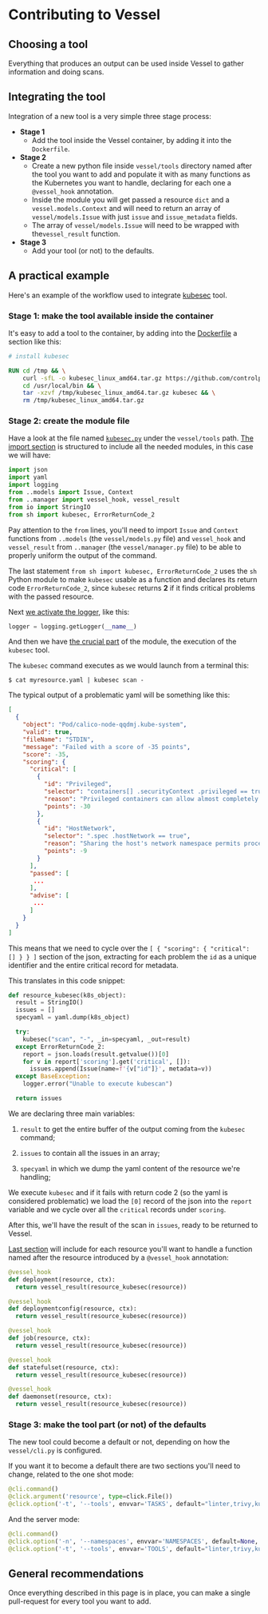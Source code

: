 # Contributing to Vessel

## Choosing a tool

Everything that produces an output can be used inside Vessel to gather information and doing scans.

## Integrating the tool

Integration of a new tool is a very simple three stage process:

- **Stage 1**
  - Add the tool inside the Vessel container, by adding it into the `Dockerfile`.
- **Stage 2**
  - Create a new python file inside `vessel/tools` directory named after the tool you want to add and populate it with as many functions as the Kubernetes you want to handle, declaring for each one a `@vessel_hook` annotation.
  - Inside the module you will get passed a resource `dict` and a `vessel.models.Context` and will need to return an array of `vessel/models.Issue` with just `issue` and `issue_metadata` fields.
  - The array of `vessel/models.Issue` will need to be wrapped with the`vessel_result` function.
- **Stage 3**
  - Add your tool (or not) to the defaults.

## A practical example

Here's an example of the workflow used to integrate [kubesec](https://kubesec.io/) tool.

### Stage 1:  make the tool available inside the container

It's easy to add a tool to the container, by adding into the [Dockerfile](https://github.com/sourcesense/vessel/blob/main/Dockerfile#L15-L21) a section like this:

```dockerfile
# install kubesec

RUN cd /tmp && \
    curl -sfL -o kubesec_linux_amd64.tar.gz https://github.com/controlplaneio/kubesec/releases/download/v2.11.4/kubesec_linux_amd64.tar.gz && \
    cd /usr/local/bin && \
    tar -xzvf /tmp/kubesec_linux_amd64.tar.gz kubesec && \
    rm /tmp/kubesec_linux_amd64.tar.gz
```

### Stage 2: create the module file

Have a look at the file named [`kubesec.py`](https://github.com/sourcesense/vessel/blob/main/vessel/tools/kubesec.py) under the `vessel/tools` path. [The import section](https://github.com/sourcesense/vessel/blob/main/vessel/tools/kubesec.py#L1-L7) is structured to include all the needed modules, in this case we will have:

```python
import json 
import yaml
import logging
from ..models import Issue, Context
from ..manager import vessel_hook, vessel_result
from io import StringIO
from sh import kubesec, ErrorReturnCode_2
```

Pay attention to the `from` lines, you'll need to import `Issue` and `Context` functions from `..models` (the `vessel/models.py` file) and `vessel_hook` and `vessel_result` from `..manager` (the `vessel/manager.py` file) to be able to properly uniform the output of the command.

The last statement `from sh import kubesec, ErrorReturnCode_2` uses the `sh` Python module to make `kubesec` usable as a function and declares its return code `ErrorReturnCode_2`, since `kubesec` returns **2** if it finds critical problems with the passed resource.

Next [we activate the logger](https://github.com/sourcesense/vessel/blob/main/vessel/tools/kubesec.py#L9), like this:

```python
logger = logging.getLogger(__name__)
```

And then we have [the crucial part](https://github.com/sourcesense/vessel/blob/main/vessel/tools/kubesec.py#L11-L28) of the module, the execution of the `kubesec` tool. 

The `kubesec` command executes as we would launch from a terminal this:

```console
$ cat myresource.yaml | kubesec scan -
```

The typical output of a problematic yaml will be something like this:

```json
[
  {
    "object": "Pod/calico-node-qqdmj.kube-system",
    "valid": true,
    "fileName": "STDIN",
    "message": "Failed with a score of -35 points",
    "score": -35,
    "scoring": {
      "critical": [
        {
          "id": "Privileged",
          "selector": "containers[] .securityContext .privileged == true",
          "reason": "Privileged containers can allow almost completely unrestricted host access",
          "points": -30
        },
        {
          "id": "HostNetwork",
          "selector": ".spec .hostNetwork == true",
          "reason": "Sharing the host's network namespace permits processes in the pod to communicate with processes bound to the host's loopback adapter",
          "points": -9
        }
      ],
      "passed": [
       ...
      ],
      "advise": [
       ...
      ]
    }
  }
]
```

This means that we need to cycle over the `[ { "scoring": { "critical": [] } } ]` section of the json, extracting for each problem the `id` as a unique identifier and the entire critical record for metadata.

This translates in this code snippet:

```python
def resource_kubesec(k8s_object):
  result = StringIO()
  issues = []
  specyaml = yaml.dump(k8s_object)

  try:
    kubesec("scan", "-", _in=specyaml, _out=result)
  except ErrorReturnCode_2:
    report = json.loads(result.getvalue())[0]
    for v in report['scoring'].get('critical', []):
      issues.append(Issue(name=f'{v["id"]}', metadata=v))
  except BaseException:
    logger.error("Unable to execute kubescan")

  return issues
```

We are declaring three main variables:

1. `result` to get the entire buffer of the output coming from the `kubesec` command;

2. `issues` to contain all the issues in an array;

3. `specyaml` in which we dump the yaml content of the resource we're handling;

We execute `kubesec` and if it fails with return code 2 (so the yaml is considered problematic) we load the `[0]` record of the json into the `report` variable and we cycle over all the `critical` records under `scoring`.

After this, we'll have the result of the scan in `issues`, ready to be returned to Vessel.

[Last section](https://github.com/sourcesense/vessel/blob/main/vessel/tools/kubesec.py#L30-L48) will include for each resource you'll want to handle a function named after the resource introduced by a `@vessel_hook` annotation:

```python
@vessel_hook
def deployment(resource, ctx):
  return vessel_result(resource_kubesec(resource))

@vessel_hook
def deploymentconfig(resource, ctx):
  return vessel_result(resource_kubesec(resource))

@vessel_hook
def job(resource, ctx):
  return vessel_result(resource_kubesec(resource))

@vessel_hook
def statefulset(resource, ctx):
  return vessel_result(resource_kubesec(resource))

@vessel_hook
def daemonset(resource, ctx):
  return vessel_result(resource_kubesec(resource))
```

### Stage 3: make the tool part (or not) of the defaults

The new tool could become a default or not, depending on how the `vessel/cli.py` is configured.

If you want it to become a default there are two sections you'll need to change, related to the one shot mode:

```python
@cli.command()
@click.argument('resource', type=click.File())
@click.option('-t', '--tools', envvar='TASKS', default="linter,trivy,kubesec,kubescore", type=click.STRING, help="Tools to run separated by commas [default]")
```

And the server mode:

```python
@cli.command()
@click.option('-n', '--namespaces', envvar='NAMESPACES', default=None, type=click.STRING, help="Namespaces to watch separated by commas [default]")
@click.option('-t', '--tools', envvar='TOOLS', default="linter,trivy,kubesec,kubescore", type=click.STRING, help="Tools to run separated by commas [linter,trivy,kubesec]")
```

## General recommendations

Once everything described in this page is in place, you can make a single pull-request for every tool you want to add.
